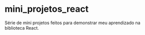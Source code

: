 # mini_projetos_react
Série de mini projetos feitos para demonstrar meu aprendizado na biblioteca React.
